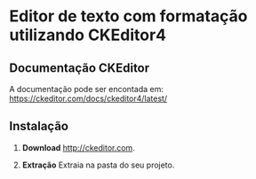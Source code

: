 Editor de texto com formatação utilizando CKEditor4 
==========

## Documentação CKEditor

A documentação pode ser encontada em:
https://ckeditor.com/docs/ckeditor4/latest/

## Instalação

 1. **Download**
    http://ckeditor.com. 

 2. **Extração** Extraia na pasta do seu projeto.
